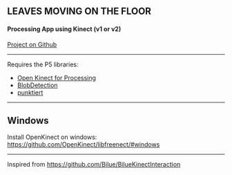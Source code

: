 ## LEAVES MOVING ON THE FLOOR
#### Processing App using Kinect (v1 or v2)

[Project on Github](https://github.com/Hemisphere-Project/Leaves)

---------------------------------------------------------------

Requires the P5 libraries:

- [Open Kinect for Processing](http://shiffman.net/p5/kinect/)
- [BlobDetection](http://www.v3ga.net/processing/BlobDetection/)
- [punktiert](https://github.com/djrkohler/punktiert)

---------------------------------------------------------------

## Windows
Install OpenKinect on windows:
https://github.com/OpenKinect/libfreenect/#windows

---------------------------------------------------------------

Inspired from https://github.com/Bilue/BilueKinectInteraction
